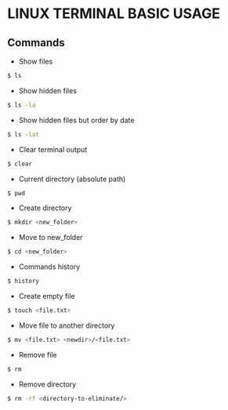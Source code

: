 # LINUX TERMINAL BASIC USAGE

## Commands
* Show files
```bash
$ ls
```
* Show hidden files
```bash
$ ls -la
```
* Show hidden files but order by date
```bash
$ ls -lat
```
* Clear terminal output
```bash
$ clear
```
* Current directory (absolute path)
```bash
$ pwd
```
* Create directory
```bash
$ mkdir <new_folder>
```
* Move to new_folder
```bash
$ cd <new_folder>
```
* Commands history
```bash
$ history
```
* Create empty file
```bash
$ touch <file.txt>
```
* Move file to another directory
```bash
$ mv <file.txt> <newdir>/<file.txt>
```
* Remove file
```bash
$ rm
```
* Remove directory
```bash
$ rm -rf <directory-to-eliminate/>
```
